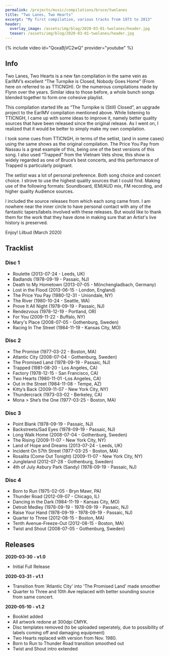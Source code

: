 ```yaml
---
permalink: /projects/music/compilations/bruce/twolanes
title: "Two Lanes, Two Hearts"
excerpt: "My first compilation, various tracks from 1973 to 2013"
header:
  overlay_image: /assets/img/blog/2020-03-01-twolanes/header.jpg
  teaser: /assets/img/blog/2020-03-01-twolanes/header.jpg
---
```


{% include video id="QoxaBjVC2wQ" provider="youtube" %}

## Info
Two Lanes, Two Hearts is a new fan compilation in the same vein as EarlMV’s excellent “The Turnpike is Closed, Nobody Goes Home” (From here on referred to as TTICNGH). Or the numerous compilations made by Flynn over the years. Similar idea to those before, a whole bunch songs blended together to form one cohesive playlist.

This compilation started life as “The Turnpike is (Still) Closed”, an upgrade project to the EarlMV compilation mentioned above. While listening to TTICNGH, I came up with some ideas to improve it, namely better quality sources that have been released since the original release. As I went on, I realized that it would be better to simply make my own compilation.

I took some cues from TTICNGH, in terms of the setlist, (and in some cases) using the same shows as the original compilation. The Price You Pay from Nassau is a great example of this, being one of the best versions of this song. I also used “Trapped” from the Vietnam Vets show, this show is widely regarded as one of Bruce’s best concerts, and this performance of Trapped is particularly poignant.

The setlist was a lot of personal preference. Both song choice and concert choice. I strove to use the highest quality sources that I could find. Making use of the following formats: Soundboard, IEM/AUD mix, FM recording, and higher quality Audience sources.

I included the source releases from which each song came from. I am nowhere near the inner circle to have personal contact with any of the fantastic tapers/labels involved with these releases. But would like to thank them for the work that they have done in making sure that an Artist's live history is preserved.

Enjoy!
Lilbud (March 2020)

## Tracklist
### Disc 1
- Roulette (2013-07-24 - Leeds, UK)
- Badlands (1978-09-19 - Passaic, NJ)
- Death to My Hometown (2013-07-05 - Mönchengladbach, Germany)
- Lost in the Flood (2013-06-15 - London, England)
- The Price You Pay (1980-12-31 - Uniondale, NY)
- The River (1980-10-24 - Seattle, WA)
- Prove It All Night (1978-09-19 - Passaic, NJ)
- Rendezvous (1978-12-19 - Portland, OR)
- For You (2009-11-22 - Buffalo, NY)
- Mary's Place (2008-07-05 - Gothenburg, Sweden)
- Racing In The Street (1984-11-19 - Kansas City, MO)

### Disc 2
- The Promise (1977-03-22 - Boston, MA)
- Atlantic City (2008-07-04 - Gothenburg, Sweden)
- The Promised Land (1978-09-19 - Passaic, NJ)
- Trapped (1981-08-20 - Los Angeles, CA)
- Factory (1978-12-15 - San Francisco, CA)
- Two Hearts (1980-11-01 -Los Angeles, CA)
- Out in the Street (1984-11-08 - Tempe, AZ)
- Kitty’s Back (2009-11-07 - New York City, NY)
- Thundercrack (1973-03-02 - Berkeley, CA)
- Mona > She’s the One (1977-03-25 - Boston, MA)

### Disc 3
- Point Blank (1978-09-19 - Passaic, NJ)
- Backstreets/Sad Eyes (1978-09-19 - Passaic, NJ)
- Long Walk Home (2008-07-04 - Gothenburg, Sweden)
- The Rising (2009-11-07 - New York City, NY)
- Land of Hope and Dreams (2013-07-24 - Leeds, UK)
- Incident On 57th Street (1977-03-25 - Boston, MA)
- Rosalita (Come Out Tonight) (2009-11-07 - New York City, NY)
- Jungleland (2012-07-28 - Gothenburg, Sweden)
- 4th of July Asbury Park (Sandy) (1978-09-19 - Passaic, NJ)

### Disc 4
- Born to Run (1975-02-05 - Bryn Mawr, PA)
- Thunder Road (2012-09-07 - Chicago, IL)
- Dancing in the Dark (1984-11-19 - Kansas City, MO)
- Detroit Medley (1978-09-19 - 1978-09-19 - Passaic, NJ)
- Raise Your Hand (1978-09-19 - 1978-09-19 - Passaic, NJ)
- Quarter to Three (2012-08-15 - Boston, MA)
- Tenth Avenue-Freeze-Out (2012-08-15 - Boston, MA)
- Twist and Shout (2008-07-05 - Gothenburg, Sweden)


## Releases
**2020-03-30 - v1.0**
- Initial Full Release

**2020-03-31 - v1.1**
- Transition from 'Atlantic City' into 'The Promised Land' made smoother
- Quarter to Three and 10th Ave replaced with better sounding source from same concert.

**2020-05-10 - v1.2**
- Booklet added
- All artwork redone at 300dpi CMYK.
- Disc templates removed (to be uploaded seperately, due to possibility of labels coming off and damaging equipment)
- Two Hearts replaced with version from Nov. 1980.
- Born to Run to Thunder Road transition smoothed out
- Twist and Shout intro extended